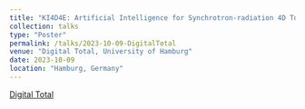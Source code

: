 ```yaml
---
title: "KI4D4E: Artificial Intelligence for Synchrotron-radiation 4D Tomography Data"
collection: talks
type: "Poster"
permalink: /talks/2023-10-09-DigitalTotal
venue: "Digital Total, University of Hamburg"
date: 2023-10-09
location: "Hamburg, Germany"
---
```


[Digital Total](https://www.hcds.uni-hamburg.de/current/all-events/digital-total.html)
